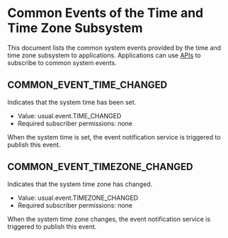 # Common Events of the Time and Time Zone Subsystem
This document lists the common system events provided by the time and time zone subsystem to applications. Applications can use [APIs](../js-apis-commonEventManager.md) to subscribe to common system events.

## COMMON_EVENT_TIME_CHANGED
Indicates that the system time has been set.

- Value: usual.event.TIME_CHANGED
- Required subscriber permissions: none

When the system time is set, the event notification service is triggered to publish this event.

## COMMON_EVENT_TIMEZONE_CHANGED
Indicates that the system time zone has changed.

- Value: usual.event.TIMEZONE_CHANGED
- Required subscriber permissions: none

When the system time zone changes, the event notification service is triggered to publish this event.
